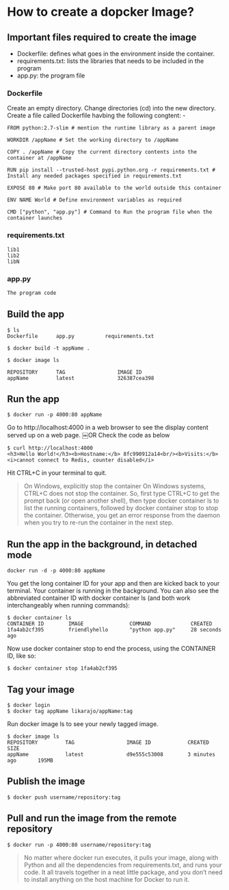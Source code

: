 # How to create a dopcker Image?

## Important files required to create the image
+ Dockerfile: defines what goes in the environment inside the container. 
+ requirements.txt: lists the libraries that needs to be included in the program
+ app.py: the program file

### Dockerfile
Create an empty directory. 
Change directories (cd) into the new directory.
Create a file called Dockerfile havbing the following congtent: -

```
FROM python:2.7-slim # mention the runtime library as a parent image

WORKDIR /appName # Set the working directory to /appName

COPY . /appName # Copy the current directory contents into the container at /appName

RUN pip install --trusted-host pypi.python.org -r requirements.txt # Install any needed packages specified in requirements.txt

EXPOSE 80 # Make port 80 available to the world outside this container

ENV NAME World # Define environment variables as required

CMD ["python", "app.py"] # Command to Run the program file when the container launches
```

### requirements.txt 
```
lib1
lib2
libN
```

### app.py
```python
The program code
```

## Build the app
```linux
$ ls
Dockerfile		app.py			requirements.txt

$ docker build -t appName .

$ docker image ls

REPOSITORY      TAG                 IMAGE ID
appName         latest              326387cea398
```
## Run the app
```linux
$ docker run -p 4000:80 appName
```
Go to http://localhost:4000 in a web browser to see the display content served up on a web page.
￼OR
Check the code as below
```linux
$ curl http://localhost:4000
<h3>Hello World!</h3><b>Hostname:</b> 8fc990912a14<br/><b>Visits:</b> <i>cannot connect to Redis, counter disabled</i>
```
Hit CTRL+C in your terminal to quit.

> On Windows, explicitly stop the container
> On Windows systems, CTRL+C does not stop the container. So, first type CTRL+C to get the prompt back (or open another shell), then type docker container ls to list the running containers, followed by docker container stop <Container NAME or ID> to stop the container. Otherwise, you get an error response from the daemon when you try to re-run the container in the next step.

## Run the app in the background, in detached mode
```unix
docker run -d -p 4000:80 appName
```
You get the long container ID for your app and then are kicked back to your terminal. Your container is running in the background. You can also see the abbreviated container ID with docker container ls (and both work interchangeably when running commands):

```linux
$ docker container ls
CONTAINER ID        IMAGE               COMMAND             CREATED
1fa4ab2cf395        friendlyhello       "python app.py"     28 seconds ago
```
Now use docker container stop to end the process, using the CONTAINER ID, like so:
```linux
$ docker container stop 1fa4ab2cf395
```

## Tag your image
```linux
$ docker login
$ docker tag appName likarajo/appName:tag
```
Run docker image ls to see your newly tagged image.
```linux
$ docker image ls
REPOSITORY         TAG                 IMAGE ID            CREATED             SIZE
appName            latest              d9e555c53008        3 minutes ago       195MB
```
## Publish the image
```linux
$ docker push username/repository:tag
```
## Pull and run the image from the remote repository
 ```linux
 $ docker run -p 4000:80 username/repository:tag
```
> No matter where docker run executes, it pulls your image, along with Python and all the dependencies from requirements.txt, and runs your code. It all travels together in a neat little package, and you don’t need to install anything on the host machine for Docker to run it.
